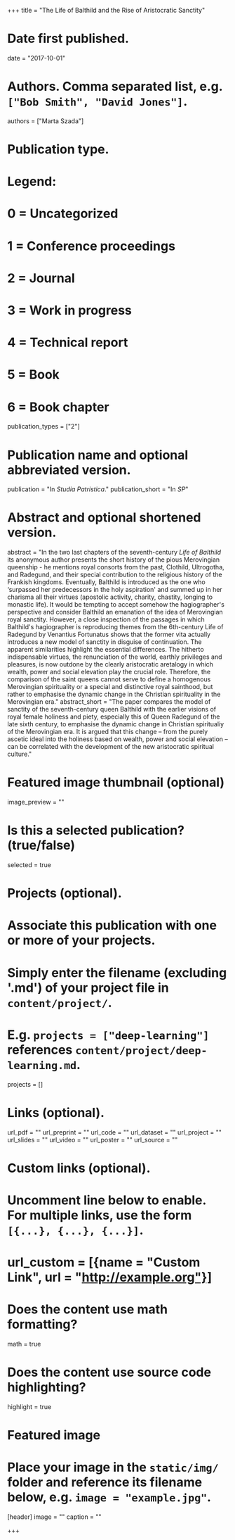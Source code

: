 +++
title = "The Life of Balthild and the Rise of Aristocratic Sanctity"

# Date first published.
date = "2017-10-01"

# Authors. Comma separated list, e.g. `["Bob Smith", "David Jones"]`.
authors = ["Marta Szada"]

# Publication type.
# Legend:
# 0 = Uncategorized
# 1 = Conference proceedings
# 2 = Journal
# 3 = Work in progress
# 4 = Technical report
# 5 = Book
# 6 = Book chapter
publication_types = ["2"]

# Publication name and optional abbreviated version.
publication = "In *Studia Patristica*."
publication_short = "In *SP*"

# Abstract and optional shortened version.
abstract = "In the two last chapters of the seventh-century _Life of Balthild_ its anonymous author presents the short history of the pious Merovingian queenship - he mentions royal consorts from the past, Clothild, Ultrogotha, and Radegund, and their special contribution to the religious history of the Frankish kingdoms. Eventually, Balthild is introduced as the one who ‘surpassed her predecessors in the holy aspiration' and summed up in her charisma all their virtues (apostolic activity, charity, chastity, longing to monastic life). It would be tempting to accept somehow the hagiographer's perspective and consider Balthild an emanation of the idea of Merovingian royal sanctity. However, a close inspection of the passages in which Balthild's hagiographer is reproducing themes from the 6th-century Life of Radegund by Venantius Fortunatus shows that the former vita actually introduces a new model of sanctity in disguise of continuation. The apparent similarities highlight the essential differences. The hitherto indispensable virtues, the renunciation of the world, earthly privileges and pleasures, is now outdone by the clearly aristocratic aretalogy in which wealth, power and social elevation play the crucial role. Therefore, the comparison of the saint queens cannot serve to define a homogenous Merovingian spirituality or a special and distinctive royal sainthood, but rather to emphasise the dynamic change in the Christian spirituality in the Merovingian era."
abstract_short = "The paper compares the model of sanctity of the seventh-century queen Balthild with the earlier visions of royal female holiness and piety, especially this of Queen Radegund of the late sixth century, to emphasise the dynamic change in Christian spiritualiy of the Merovingian era. It is argued that this change – from the purely ascetic ideal into the holiness based on wealth, power and social elevation – can be correlated with the development of the new aristocratic spiritual culture."

# Featured image thumbnail (optional)
image_preview = ""

# Is this a selected publication? (true/false)
selected = true

# Projects (optional).
#   Associate this publication with one or more of your projects.
#   Simply enter the filename (excluding '.md') of your project file in `content/project/`.
#   E.g. `projects = ["deep-learning"]` references `content/project/deep-learning.md`.
projects = []

# Links (optional).
url_pdf = ""
url_preprint = ""
url_code = ""
url_dataset = ""
url_project = ""
url_slides = ""
url_video = ""
url_poster = ""
url_source = ""

# Custom links (optional).
#   Uncomment line below to enable. For multiple links, use the form `[{...}, {...}, {...}]`.
# url_custom = [{name = "Custom Link", url = "http://example.org"}]

# Does the content use math formatting?
math = true

# Does the content use source code highlighting?
highlight = true

# Featured image
# Place your image in the `static/img/` folder and reference its filename below, e.g. `image = "example.jpg"`.
[header]
image = ""
caption = ""

+++
